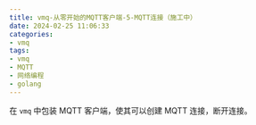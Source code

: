 ```yaml
---
title: vmq-从零开始的MQTT客户端-5-MQTT连接（施工中）
date: 2024-02-25 11:06:33
categories:
- vmq
tags:
- vmq
- MQTT
- 网络编程
- golang
---
```


在 `vmq` 中包装 MQTT 客户端，使其可以创建 MQTT 连接，断开连接。

<!-- more -->